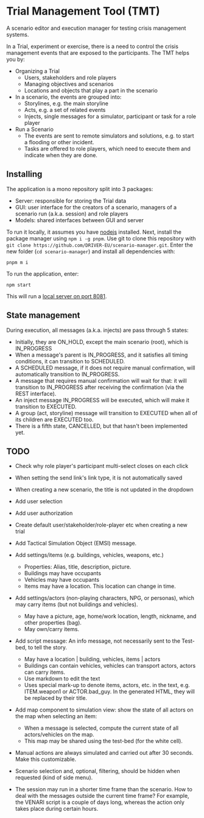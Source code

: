 # Trial Management Tool (TMT)

A scenario editor and execution manager for testing crisis management systems.

In a Trial, experiment or exercise, there is a need to control the crisis management events that are exposed to the participants. The TMT helps you by:

- Organizing a Trial
  - Users, stakeholders and role players
  - Managing objectives and scenarios
  - Locations and objects that play a part in the scenario
- In a scenario, the events are grouped into:
  - Storylines, e.g. the main storyline
  - Acts, e.g. a set of related events
  - Injects, single messages for a simulator, participant or task for a role player
- Run a Scenario
  - The events are sent to remote simulators and solutions, e.g. to start a flooding or other incident.
  - Tasks are offered to role players, which need to execute them and indicate when they are done.

## Installing

The application is a mono repository split into 3 packages:

- Server: responsible for storing the Trial data
- GUI: user interface for the creators of a scenario, managers of a scenario run (a.k.a. session) and role players
- Models: shared interfaces between GUI and server

To run it locally, it assumes you have [nodejs](http://nodejs.org/en/download) installed. Next, install the package manager using `npm i -g pnpm`. Use git to clone this repository with `git clone https://github.com/DRIVER-EU/scenario-manager.git`. Enter the new folder (`cd scenario-manager`) and install all dependencies with:

```console
pnpm m i
```

To run the application, enter:

```console
npm start
```

This will run a [local server on port 8081](http://localhost:8081).

## State management

During execution, all messages (a.k.a. injects) are pass through 5 states:

- Initially, they are ON_HOLD, except the main scenario (root), which is IN_PROGRESS
- When a message's parent is IN_PROGRESS, and it satisfies all timing conditions, it can transition to SCHEDULED.
- A SCHEDULED message, if it does not require manual confirmation, will automatically transition to IN_PROGRESS.
- A message that requires manual confirmation will wait for that: it will transition to IN_PROGRESS after receiving the confirmation (via the REST interface).
- An inject message IN_PROGRESS will be executed, which will make it transition to EXECUTED.
- A group (act, storyline) message will transition to EXECUTED when all of its children are EXECUTED too.
- There is a fifth state, CANCELLED, but that hasn't been implemented yet.

## TODO

- Check why role player's participant multi-select closes on each click
- When setting the send link's link type, it is not automatically saved
- When creating a new scenario, the title is not updated in the dropdown
- Add user selection
- Add user authorization
- Create default user/stakeholder/role-player etc when creating a new trial

- Add Tactical Simulation Object (EMSI) message.
- Add settings/items (e.g. buildings, vehicles, weapons, etc.)
  - Properties: Alias, title, description, picture.
  - Buildings may have occupants
  - Vehicles may have occupants
  - Items may have a location. This location can change in time.
- Add settings/actors (non-playing characters, NPG, or personas), which may carry items (but not buildings and vehicles).
  - May have a picture, age, home/work location, length, nickname, and other properties (bag).
  - May own/carry items.
- Add script message: An info message, not necessarily sent to the Test-bed, to tell the story.
  - May have a location | building, vehicles, items | actors
  - Buildings can contain vehicles, vehicles can transport actors, actors can carry items.
  - Use markdown to edit the text
  - Uses special mark-up to denote items, actors, etc. in the text, e.g. ITEM.weapon1 or ACTOR.bad_guy. In the generated HTML, they will be replaced by their title.
- Add map component to simulation view: show the state of all actors on the map when selecting an item:
  - When a message is selected, compute the current state of all actors/vehicles on the map.
  - This map may be shared using the test-bed (for the white cell).
- Manual actions are always simulated and carried out after 30 seconds. Make this customizable.
- Scenario selection and, optional, filtering, should be hidden when requested (kind of side menu).
- The session may run in a shorter time frame than the scenario. How to deal with the messages outside the current time frame? For example, the VENARI script is a couple of days long, whereas the action only takes place during certain hours.
